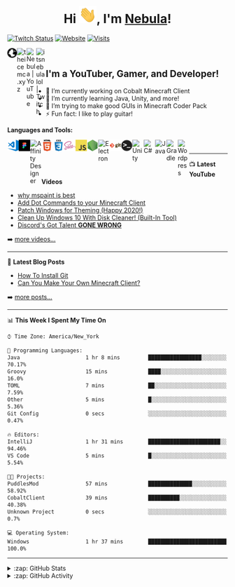<h1 align="center">Hi <img src="https://raw.githubusercontent.com/ABSphreak/ABSphreak/master/gifs/Hi.gif" width="40px" />, I'm <a href="https://www.youtube.com/channel/UCE86Qx7We3sZjgqMrX2yfyg">Nebula</a>!</h1><!-- 👋 -->

[![Twitch Status](https://img.shields.io/twitch/status/itsnebulalol?color=%239146FF&logo=twitch&style=flat-square)](https://twitch.tv/itsnebulalol)
[![Website](https://img.shields.io/website?label=nebulayt.xyz&url=https%3A%2F%2Fnebulayt.xyz&style=flat-square)][website]
[![Visits](https://badges.pufler.dev/visits/itsnebulalol/itsnebulalol?logo=GitHub&label=github%20visits&color=blue&logoColor=white&style=flat-square)](https://github.com/itsnebulalol)

[<img align="left" alt="nebulayt.xyz" width="22px" src="https://raw.githubusercontent.com/iconic/open-iconic/master/svg/globe.svg" />][website]
[<img align="left" alt="theicemc.xyz" width="22px" src="https://nebulayt.xyz/images/theice.png" />][minecraft]
[<img align="left" alt="Nebula | YouTube" width="22px" src="https://cdn.jsdelivr.net/npm/simple-icons@v3/icons/youtube.svg" />][youtube]
[<img align="left" alt="itsnebulalol | Twitch" width="22px" src="https://images-wixmp-ed30a86b8c4ca887773594c2.wixmp.com/f/d3408e21-ecbb-4476-8e3b-ae5a845eb414/d9djk9s-3566ad4f-38d7-4721-a732-78e1f7246a7f.png/v1/fill/w_894,h_894,q_75,strp/logo_twitch_iosversion_by_akiruuu-d9djk9s.png?token=eyJ0eXAiOiJKV1QiLCJhbGciOiJIUzI1NiJ9.eyJpc3MiOiJ1cm46YXBwOjdlMGQxODg5ODIyNjQzNzNhNWYwZDQxNWVhMGQyNmUwIiwic3ViIjoidXJuOmFwcDo3ZTBkMTg4OTgyMjY0MzczYTVmMGQ0MTVlYTBkMjZlMCIsImF1ZCI6WyJ1cm46c2VydmljZTppbWFnZS5vcGVyYXRpb25zIl0sIm9iaiI6W1t7InBhdGgiOiIvZi9kMzQwOGUyMS1lY2JiLTQ0NzYtOGUzYi1hZTVhODQ1ZWI0MTQvZDlkams5cy0zNTY2YWQ0Zi0zOGQ3LTQ3MjEtYTczMi03OGUxZjcyNDZhN2YucG5nIiwid2lkdGgiOiI8PTg5NCIsImhlaWdodCI6Ijw9ODk0In1dXX0.Ij5_B7I3IffFzcK5WQLkTKTHJeK8Vb7kemkbGqhWCBk" />][twitch]

<br />

## I'm a YouTuber, Gamer, and Developer!

-   🔭 I’m currently working on Cobalt Minecraft Client
-   🌱 I’m currently learning Java, Unity, and more!
-   🤔 I’m trying to make good GUIs in Minecraft Coder Pack
-   ⚡ Fun fact: I like to play guitar!

**Languages and Tools:**

<img align="left" alt="Visual Studio Code" width="26px" src="https://raw.githubusercontent.com/github/explore/80688e429a7d4ef2fca1e82350fe8e3517d3494d/topics/visual-studio-code/visual-studio-code.png" />
<img align="left" alt="Figma" width="26px" src="https://raw.githubusercontent.com/github/explore/05d0f0dfceafd861bdf2b53559399dae7b2e2d8b/topics/figma/figma.png" />
<img align="left" alt="Affinity Designer" width="26px" src="https://simpleicons.org/icons/affinitydesigner.svg" />
<img align="left" alt="HTML5" width="26px" src="https://raw.githubusercontent.com/github/explore/80688e429a7d4ef2fca1e82350fe8e3517d3494d/topics/html/html.png" />
<img align="left" alt="CSS3" width="26px" src="https://raw.githubusercontent.com/github/explore/80688e429a7d4ef2fca1e82350fe8e3517d3494d/topics/css/css.png" />
<img align="left" alt="Sass" width="26px" src="https://raw.githubusercontent.com/github/explore/80688e429a7d4ef2fca1e82350fe8e3517d3494d/topics/sass/sass.png" />
<img align="left" alt="JavaScript" width="26px" src="https://raw.githubusercontent.com/github/explore/80688e429a7d4ef2fca1e82350fe8e3517d3494d/topics/javascript/javascript.png" />
<img align="left" alt="Node.js" width="26px" src="https://raw.githubusercontent.com/github/explore/80688e429a7d4ef2fca1e82350fe8e3517d3494d/topics/nodejs/nodejs.png" />
<img align="left" alt="Electron" width="26px" src="https://upload.wikimedia.org/wikipedia/commons/thumb/9/91/Electron_Software_Framework_Logo.svg/1200px-Electron_Software_Framework_Logo.svg.png" />
<img align="left" alt="Git" width="26px" src="https://raw.githubusercontent.com/github/explore/80688e429a7d4ef2fca1e82350fe8e3517d3494d/topics/git/git.png" />
<img align="left" alt="HTML5" width="26px" src="https://raw.githubusercontent.com/github/explore/80688e429a7d4ef2fca1e82350fe8e3517d3494d/topics/terminal/terminal.png" />
<img align="left" alt="Unity" width="26px" src="https://gallery.leapmotion.com/wp-content/uploads/2016/12/unity-logo.png" />
<img align="left" alt="C#" width="26px" src="https://skillvalue.com/jobs/wp-content/uploads/sites/7/2019/01/csharp_logo.png" />
<img align="left" alt="Java" width="26px" src="http://www.athenaglobus.com/wp-content/uploads/2014/12/java-logo-png.png" />
<img align="left" alt="Gradle" width="26px" src="https://dwglogo.com/wp-content/uploads/2017/12/Gradle_logo_02-324x400.png" />
<img align="left" alt="Wordpress" width="26px" src="https://wpress-cursus.nl/wp-content/uploads/2017/02/wordpress-logo-min.png" />

<br />

---

📺 **Latest YouTube Videos**

<!-- YOUTUBE:START -->
- [why mspaint is best](https://www.youtube.com/watch?v=I1EUctrbNMU)
- [Add Dot Commands to your Minecraft Client](https://www.youtube.com/watch?v=wdsxKPLpoL4)
- [Patch Windows for Theming (Happy 2020!)](https://www.youtube.com/watch?v=2G6f3gh9K0M)
- [Clean Up Windows 10 With Disk Cleaner! (Built-In Tool)](https://www.youtube.com/watch?v=tECtUfEBUQo)
- [Discord's Got Talent **GONE WRONG**](https://www.youtube.com/watch?v=UE7NvunB1oc)
<!-- YOUTUBE:END -->

➡️ [more videos...][youtube]

---

📕 **Latest Blog Posts**

<!-- BLOG-POST-LIST:START -->
- [How To Install Git](https://nebulayt.xyz/index.php/2020/08/31/how-to-install-git/)
- [Can You Make Your Own Minecraft Client?](https://nebulayt.xyz/index.php/2020/08/07/can-you-make-your-own-minecraft-client/)
<!-- BLOG-POST-LIST:END -->

➡️ [more posts...][website]

---

<!--START_SECTION:waka-->
📊 **This Week I Spent My Time On** 

```text
⌚︎ Time Zone: America/New_York

💬 Programming Languages: 
Java                     1 hr 8 mins         █████████████████░░░░░░░░   70.17% 
Groovy                   15 mins             ████░░░░░░░░░░░░░░░░░░░░░   16.0% 
TOML                     7 mins              ██░░░░░░░░░░░░░░░░░░░░░░░   7.59% 
Other                    5 mins              █░░░░░░░░░░░░░░░░░░░░░░░░   5.36% 
Git Config               0 secs              ░░░░░░░░░░░░░░░░░░░░░░░░░   0.47%

🔥 Editors: 
IntelliJ                 1 hr 31 mins        ███████████████████████░░   94.46% 
VS Code                  5 mins              █░░░░░░░░░░░░░░░░░░░░░░░░   5.54%

🐱‍💻 Projects: 
PuddlesMod               57 mins             ██████████████░░░░░░░░░░░   58.92% 
CobaltClient             39 mins             ██████████░░░░░░░░░░░░░░░   40.38% 
Unknown Project          0 secs              ░░░░░░░░░░░░░░░░░░░░░░░░░   0.7%

💻 Operating System: 
Windows                  1 hr 37 mins        █████████████████████████   100.0%

```


<!--END_SECTION:waka-->

---

<details>
  <summary>:zap: GitHub Stats</summary>

<img align="left" alt="Nebula's Github Stats" src="https://github-readme-stats.itsnebulalol.vercel.app/api/top-langs/?username=itsnebulalol&show_icons=true&hide_border=true&theme=radical" />
  <img align="left" alt="Nebula's Github Stats" src="https://github-readme-stats.itsnebulalol.vercel.app/api?username=itsnebulalol&show_icons=true&hide_border=true&theme=radical" />
  
</details>

<details>
  <summary>:zap: GitHub Activity</summary>

  <!--START_SECTION:activity-->
1. 🗣 Commented on [#1](https://github.com/Frostyhq/Overlord-Anticheat-/issues/1) in [Frostyhq/Overlord-Anticheat-](https://github.com/Frostyhq/Overlord-Anticheat-)
  <!--END_SECTION:activity-->
  
</details>

[website]: https://nebulayt.xyz
[minecraft]: https://theicemc.xyz
[youtube]: https://www.youtube.com/channel/UCE86Qx7We3sZjgqMrX2yfyg
[twitch]: https://twitch.tv/itsnebulalol
